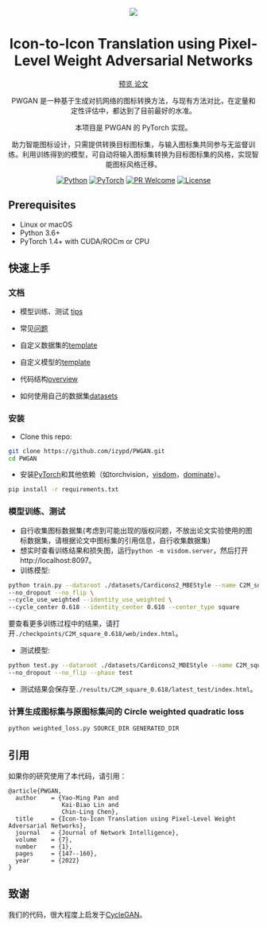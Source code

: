 <p align="center">
  <a href="https://izypd.com/pwgan">
    <img src="https://cdn.jsdelivr.net/gh/izypd/Gauss@main/PWGAN/PWGAN结果.png">
  </a>
</p>

<h1 align="center">Icon-to-Icon Translation using Pixel-Level Weight Adversarial Networks</h1>

<p align="center">
  <a href="https://izypd.com/pwgan">
    预览
  </a>
  <a href="http://bit.kuas.edu.tw/~jni/2022/vol7/s1/11.JNI0275.pdf">
    论文
  </a>
</p>

<div align="center">

PWGAN 是一种基于生成对抗网络的图标转换方法，与现有方法对比，在定量和定性评估中，都达到了目前最好的水准。

本项目是 PWGAN 的 PyTorch 实现。

助力智能图标设计，只需提供转换目标图标集，与输入图标集共同参与无监督训练。利用训练得到的模型，可自动将输入图标集转换为目标图标集的风格，实现智能图标风格迁移。

[![Python](https://img.shields.io/badge/Python-3.6+-3776AB?style=for-the-badge)](https://www.python.org)
[![PyTorch](https://img.shields.io/badge/PyTorch-1.4+-EE4C2C?style=for-the-badge)](https://pytorch.org)
[![PR Welcome](https://img.shields.io/badge/PR-welcome-60ca2b?style=for-the-badge)](https://github.com/izypd/blog-react/pulls)
[![License](https://img.shields.io/badge/License-GPL-60ca2b?style=for-the-badge)](https://www.gnu.org/licenses/gpl-3.0.html)

</div>

## Prerequisites
- Linux or macOS
- Python 3.6+
- PyTorch 1.4+ with CUDA/ROCm or CPU

## 快速上手

### 文档

- 模型训练、测试 [tips](https://github.com/junyanz/pytorch-CycleGAN-and-pix2pix/blob/master/docs/tips.md)

- 常见[问题](https://github.com/junyanz/pytorch-CycleGAN-and-pix2pix/blob/master/docs/qa.md)

- 自定义数据集的[template](data/template_dataset.py)

- 自定义模型的[template](models/template_model.py)

- 代码结构[overview](https://github.com/junyanz/pytorch-CycleGAN-and-pix2pix/blob/master/docs/overview.md)

- 如何使用自己的数据集[datasets](https://github.com/junyanz/pytorch-CycleGAN-and-pix2pix/blob/master/docs/datasets.md)

### 安装

- Clone this repo:
```bash
git clone https://github.com/izypd/PWGAN.git
cd PWGAN
```

- 安装[PyTorch](http://pytorch.org)和其他依赖（如torchvision，[visdom](https://github.com/facebookresearch/visdom)，[dominate](https://github.com/Knio/dominate)）。
```bash
pip install -r requirements.txt
```

### 模型训练、测试
- 自行收集图标数据集(考虑到可能出现的版权问题，不放出论文实验使用的图标数据集，请根据论文中图标集的引用信息，自行收集数据集)
- 想实时查看训练结果和损失图，运行`python -m visdom.server`，然后打开http://localhost:8097。
- 训练模型:
```bash
python train.py --dataroot ./datasets/Cardicons2_MBEStyle --name C2M_square_0.618 --gpu_ids 0 \
--no_dropout --no_flip \
--cycle_use_weighted --identity_use_weighted \
--cycle_center 0.618 --identity_center 0.618 --center_type square
```
要查看更多训练过程中的结果，请打开`./checkpoints/C2M_square_0.618/web/index.html`。
- 测试模型:
```bash
python test.py --dataroot ./datasets/Cardicons2_MBEStyle --name C2M_square_0.618 --gpu_ids 0 \
--no_dropout --no_flip --phase test
```
- 测试结果会保存至`./results/C2M_square_0.618/latest_test/index.html`。

### 计算生成图标集与原图标集间的 Circle weighted quadratic loss

```bash
python weighted_loss.py SOURCE_DIR GENERATED_DIR
```

## 引用

如果你的研究使用了本代码，请引用：
```
@article{PWGAN,
  author    = {Yao-Ming Pan and
               Kai-Biao Lin and
               Chin-Ling Chen},
  title     = {Icon-to-Icon Translation using Pixel-Level Weight Adversarial Networks},
  journal   = {Journal of Network Intelligence},
  volume    = {7},
  number    = {1},
  pages     = {147--160},
  year      = {2022}
}
```

## 致谢
我们的代码，很大程度上启发于[CycleGAN](https://github.com/junyanz/pytorch-CycleGAN-and-pix2pix)。

